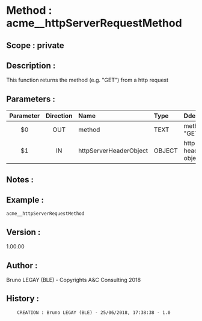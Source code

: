 ﻿# **Method :** acme__httpServerRequestMethod## **Scope :** private## **Description :** This function returns the method (e.g. "GET") from a http request## **Parameters :** | Parameter | Direction | Name | Type | Ddescription | |:----:|:----:|:----|:----|:----| | $0 | OUT | method | TEXT | method (e.g. "GET") | | $1 | IN | httpServerHeaderObject | OBJECT | http server header object | ## **Notes :** ## **Example :** ```acme__httpServerRequestMethod```## **Version :** 1.00.00## **Author :** Bruno LEGAY (BLE) - Copyrights A&C Consulting 2018## **History :**          CREATION : Bruno LEGAY (BLE) - 25/06/2018, 17:38:38 - 1.0